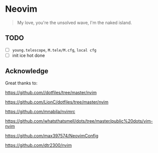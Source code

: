 # Neovim

> My love, you're the unsolved wave, I'm the naked island.

## TODO

- [ ] `young.telescope`, `M.tele/M.cfg`, `local cfg`
- [ ] init ice hot done 

## Acknowledge

Great thanks to:

<https://github.com//dotfiles/tree/master/nvim>

<https://github.com/LionC/dotfiles/tree/master/nvim>

<https://github.com/mnabila/nvimrc>

<https://github.com/whatsthatsmell/dots/tree/master/public%20dots/vim-nvim>

<https://github.com/max397574/NeovimConfig>

<https://github.com/dtr2300/nvim>
